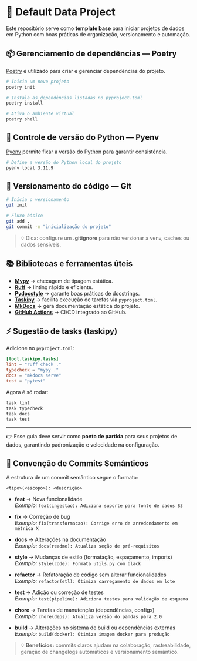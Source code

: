 # 🚀 Default Data Project  

Este repositório serve como **template base** para iniciar projetos de dados em Python com boas práticas de organização, versionamento e automação.  

## 📦 Gerenciamento de dependências — Poetry  
[Poetry](https://python-poetry.org/) é utilizado para criar e gerenciar dependências do projeto.  

```bash
# Inicia um novo projeto
poetry init  

# Instala as dependências listadas no pyproject.toml
poetry install  

# Ativa o ambiente virtual
poetry shell  
```

## 🐍 Controle de versão do Python — Pyenv  
[Pyenv](https://github.com/pyenv/pyenv) permite fixar a versão do Python para garantir consistência.  

```bash
# Define a versão do Python local do projeto
pyenv local 3.11.9  
```

## 🌱 Versionamento do código — Git  
```bash
# Inicia o versionamento
git init  

# Fluxo básico
git add .  
git commit -m "inicialização do projeto"  
```

> 💡 Dica: configure um **.gitignore** para não versionar a venv, caches ou dados sensíveis.  

## 📚 Bibliotecas e ferramentas úteis  

- **[Mypy](https://mypy.readthedocs.io/)** → checagem de tipagem estática.  
- **[Ruff](https://docs.astral.sh/ruff/)** → linting rápido e eficiente.  
- **[Pydocstyle](https://www.pydocstyle.org/)** → garante boas práticas de docstrings.  
- **[Taskipy](https://taskipy.readthedocs.io/)** → facilita execução de tarefas via `pyproject.toml`.  
- **[MkDocs](https://www.mkdocs.org/)** → gera documentação estática do projeto.  
- **[GitHub Actions](https://docs.github.com/en/actions)** → CI/CD integrado ao GitHub.  

## ⚡ Sugestão de tasks (taskipy)  

Adicione no `pyproject.toml`:  

```toml
[tool.taskipy.tasks]
lint = "ruff check ."
typecheck = "mypy ."
docs = "mkdocs serve"
test = "pytest"
```

Agora é só rodar:  

```bash
task lint
task typecheck
task docs
task test
```

---

👉 Esse guia deve servir como **ponto de partida** para seus projetos de dados, garantindo padronização e velocidade na configuração.


## 📝 Convenção de Commits Semânticos  

A estrutura de um commit semântico segue o formato:  

```
<tipo>(<escopo>): <descrição>
```  

- **feat** → Nova funcionalidade  
  *Exemplo:* `feat(ingestao): Adiciona suporte para fonte de dados S3`  

- **fix** → Correção de bug  
  *Exemplo:* `fix(transformacao): Corrige erro de arredondamento em métrica X`  

- **docs** → Alterações na documentação  
  *Exemplo:* `docs(readme): Atualiza seção de pré-requisitos`  

- **style** → Mudanças de estilo (formatação, espaçamento, imports)  
  *Exemplo:* `style(code): Formata utils.py com black`  

- **refactor** → Refatoração de código sem alterar funcionalidades  
  *Exemplo:* `refactor(etl): Otimiza carregamento de dados em lote`  

- **test** → Adição ou correção de testes  
  *Exemplo:* `test(pipeline): Adiciona testes para validação de esquema`  

- **chore** → Tarefas de manutenção (dependências, configs)  
  *Exemplo:* `chore(deps): Atualiza versão do pandas para 2.0`  

- **build** → Alterações no sistema de build ou dependências externas  
  *Exemplo:* `build(docker): Otimiza imagem docker para produção`  

> 💡 **Benefícios:** commits claros ajudam na colaboração, rastreabilidade, geração de changelogs automáticos e versionamento semântico.  
